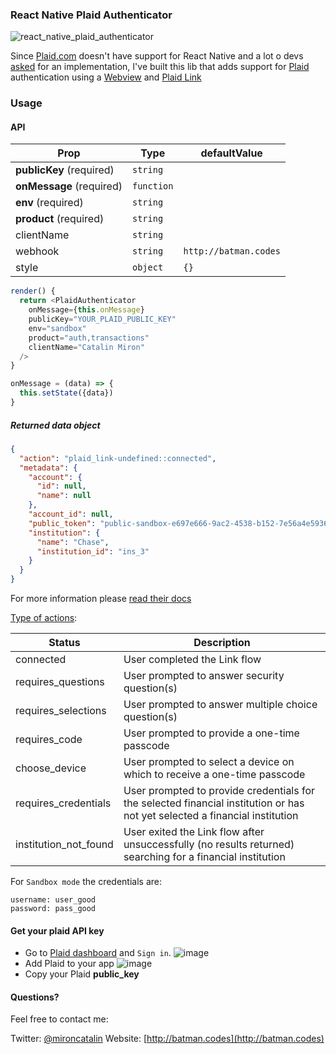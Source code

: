 ### React Native Plaid Authenticator

![react_native_plaid_authenticator](https://user-images.githubusercontent.com/2805320/29003828-ad4ab974-7ac6-11e7-90f9-e7b637b58de1.gif)

Since [Plaid.com](https://plaid.com/) doesn't have support for React Native and a lot o devs [asked](https://github.com/plaid/link/issues/153) for an implementation, I've built this lib that adds support for [Plaid](https://plaid.com/) authentication using a [Webview](https://plaid.com/docs/quickstart/#webview-integration) and [Plaid Link](https://blog.plaid.com/announcing-a-new-mobile-experience-for-link/)


### Usage

#### API

|Prop|Type|defaultValue|
|----|----|----|
|__publicKey__ (required)|`string`|  |
|__onMessage__ (required)| `function`||
|__env__ (required)|`string`|  |
|__product__ (required)|`string`|  |
|clientName|`string`|  |
|webhook|`string`| `http://batman.codes`|
|style|`object`| `{}`|

```js
render() {
  return <PlaidAuthenticator
    onMessage={this.onMessage}
    publicKey="YOUR_PLAID_PUBLIC_KEY"
    env="sandbox"
    product="auth,transactions"
    clientName="Catalin Miron"
  />
}

onMessage = (data) => {
  this.setState({data})
}
```

##### Returned **data** object

```json
{
  "action": "plaid_link-undefined::connected",
  "metadata": {
    "account": {
      "id": null,
      "name": null
    },
    "account_id": null,
    "public_token": "public-sandbox-e697e666-9ac2-4538-b152-7e56a4e59365",
    "institution": {
      "name": "Chase",
      "institution_id": "ins_3"
    }
  }
}
```

For more information please [read their docs](https://plaid.com/docs/quickstart/#accessing-item-data)


[Type of actions](https://plaid.com/docs/api/#onexit-callback):

|Status|Description|
|----|----|
|connected|	User completed the Link flow|
|requires_questions|User prompted to answer security question(s)|
|requires_selections|	User prompted to answer multiple choice question(s)|
|requires_code|	User prompted to provide a one-time passcode|
|choose_device|	User prompted to select a device on which to receive a one-time passcode|
|requires_credentials|	User prompted to provide credentials for the selected financial institution or has not yet selected a financial institution|
|institution_not_found|	User exited the Link flow after unsuccessfully (no results returned) searching for a financial institution|


For `Sandbox mode` the credentials are:
```
username: user_good
password: pass_good
```

#### Get your plaid API key

- Go to [Plaid dashboard](https://dashboard.plaid.com/signin) and `Sign in`.
![image](https://user-images.githubusercontent.com/2805320/29003405-274c972c-7abf-11e7-89f5-dffce0d0132a.png)
- Add Plaid to your app
![image](https://user-images.githubusercontent.com/2805320/29003409-36d48042-7abf-11e7-8e55-01a1e184fb49.png)
- Copy your Plaid __public_key__


#### Questions?

Feel free to contact me:

Twitter: [@mironcatalin](http://twitter.com)
Website: [http://batman.codes](http://batman.codes)
